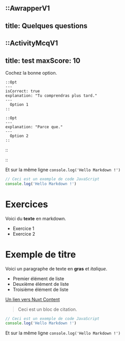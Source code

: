 ::AwrapperV1
---
title: Quelques questions
---

  ::ActivityMcqV1
  ---
  title: test
  maxScore: 10
  ---
  Cochez la bonne option.

    ::Opt
    ---
    isCorrect: true
    explanation: "Tu comprendras plus tard."
    ---
      Option 1
    ::

    ::Opt
    ---
    explanation: "Parce que."
    ---
      Option 2
    ::
  ::

::



Et sur la même ligne `console.log('Hello Markdown !')`

```js
// Ceci est un exemple de code JavaScript
console.log('Hello Markdown !')
```



# Exercices

Voici du **texte** en markdown.

- Exercice 1
- Exercice 2

# Exemple de titre

Voici un paragraphe de texte en **gras** et _italique_.

- Premier élément de liste
- Deuxième élément de liste
- Troisième élément de liste

[Un lien vers Nuxt Content](https://content.nuxt.com/)

> Ceci est un bloc de citation.

```js
// Ceci est un exemple de code JavaScript
console.log('Hello Markdown !')
```
Et sur la même ligne `console.log('Hello Markdown !')`



